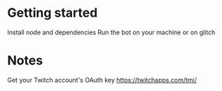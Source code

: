 # Getting started

Install node and dependencies
Run the bot on your machine or on glitch

# Notes

Get your Twitch account's OAuth key
https://twitchapps.com/tmi/
